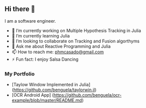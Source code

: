 ## Hi there 👋

I am a software engineer.

- 🔭 I’m currently working on Multiple Hypothesis Tracking in Julia
- 🌱 I’m currently learning Julia
- 👯 I’m looking to collaborate on Tracking and Fusion algorthyms
- 💬 Ask me about Reactive Programming and Julia
- 📫 How to reach me: phmcasado@gmail.com
- ⚡ Fun fact: I enjoy Salsa Dancing

### My Portfolio

* [Taylow Window Implemented in Julia] (https://github.com/benguela/taylorwin.jl)
* [OCR Android App] (https://github.com/benguela/ocr-example/blob/master/README.md)
